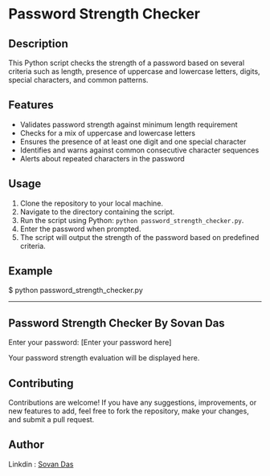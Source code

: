 # Password Strength Checker

## Description
This Python script checks the strength of a password based on several criteria such as length, presence of uppercase and lowercase letters, digits, special characters, and common patterns.

## Features
- Validates password strength against minimum length requirement
- Checks for a mix of uppercase and lowercase letters
- Ensures the presence of at least one digit and one special character
- Identifies and warns against common consecutive character sequences
- Alerts about repeated characters in the password

## Usage
1. Clone the repository to your local machine.
2. Navigate to the directory containing the script.
3. Run the script using Python: `python password_strength_checker.py`.
4. Enter the password when prompted.
5. The script will output the strength of the password based on predefined criteria.

## Example
$ python password_strength_checker.py

--------------------------------------
Password Strength Checker By Sovan Das
--------------------------------------

Enter your password: [Enter your password here]

Your password strength evaluation will be displayed here.

## Contributing
Contributions are welcome! If you have any suggestions, improvements, or new features to add, feel free to fork the repository, make your changes, and submit a pull request.

## Author
Linkdin : [Sovan Das]([https://github.com/imsovandas](https://www.linkedin.com/in/sovanking))

